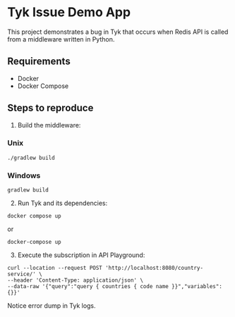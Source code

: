 # Tyk Issue Demo App

This project demonstrates a bug in Tyk that occurs when Redis API is called from a middleware written in Python. 

## Requirements

* Docker
* Docker Compose

## Steps to reproduce

1. Build the middleware: 

### Unix

```shell
./gradlew build
```

### Windows

```shell
gradlew build
```

2. Run Tyk and its dependencies:

```shell
docker compose up
```

or

```shell
docker-compose up
```

3. Execute the subscription in API Playground:

```shell
curl --location --request POST 'http://localhost:8080/country-service/' \
--header 'Content-Type: application/json' \
--data-raw '{"query":"query { countries { code name }}","variables":{}}'
```

Notice error dump in Tyk logs.